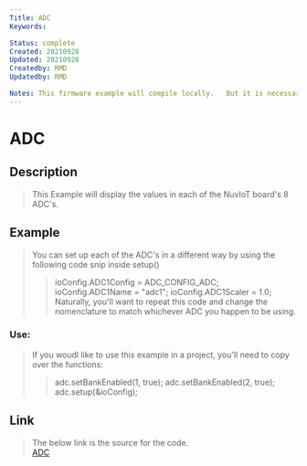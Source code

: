 ```yaml
---
Title: ADC
Keywords: 

Status: complete
Created: 20210928
Updated: 20210928
Createdby: RMD
Updatedby: RMD

Notes: This firmware example will compile locally.   But it is necessary to open the .ini file and change the nuviot library location.   In my case, I changed one line in the .ini file to 'lib_extra_dirs = C:\DEV\nuviot'.
---
```


# ADC

## Description
>This Example will display the values in each of the NuvIoT board's 8 ADC's.   



## Example
>You can set up each of the ADC's in a different way by using the following code snip inside setup()
>>  ioConfig.ADC1Config = ADC_CONFIG_ADC;
>>  ioConfig.ADC1Name = "adc1";
>>  ioConfig.ADC1Scaler = 1.0;
>Naturally, you'll want to repeat this code and change the nomenclature to match whichever ADC you happen to be using.
### Use:
>If you woudl like to use this example in a project, you'll need to copy over the functions:
>>  adc.setBankEnabled(1, true);
>>  adc.setBankEnabled(2, true);
>>  adc.setup(&ioConfig);

## Link
> The below link is the source for the code.\
> [ADC](https://github.com/softwarelogistics/FirmwareExamples/tree/main/ADC)